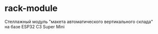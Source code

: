 # rack-module
Стеллажный модуль "макета автоматического вертикального склада" на базе ESP32 C3 Super Mini

